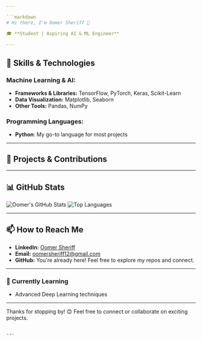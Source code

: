 ```yaml
---

```markdown
# Hi there, I'm Oomer Sheriff 👋

🎓 **Student | Aspiring AI & ML Engineer**

---
```


## 🚀 Skills & Technologies

### Machine Learning & AI:
- **Frameworks & Libraries:** TensorFlow, PyTorch, Keras, Scikit-Learn
- **Data Visualization:** Matplotlib, Seaborn
- **Other Tools:** Pandas, NumPy

### Programming Languages:
- **Python**: My go-to language for most projects


---

## 🌟 Projects & Contributions
---

## 📊 GitHub Stats
![Oomer's GitHub Stats](https://github-readme-stats.vercel.app/api?username=oomer-sheriff&show_icons=true&theme=radical)
![Top Languages](https://github-readme-stats.vercel.app/api/top-langs/?username=oomer-sheriff&layout=compact&theme=radical)

---

## 📫 How to Reach Me

- **LinkedIn:** [Oomer Sheriff](https://www.linkedin.com/in/oomer-sheriff-a20682309/)
- **Email:** oomersheriff12@gmail.com
- **GitHub:** You're already here! Feel free to explore my repos and connect.

---

### 🌱 Currently Learning
- Advanced Deep Learning techniques

---

Thanks for stopping by! 😊 Feel free to connect or collaborate on exciting projects.
```

---
